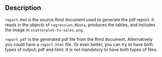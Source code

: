 ## Description
`report.Rmd` is the source Rmd document used to generate the pdf report.
It reads in the objects of `regression.RData`, produces the tables, and 
includes the image in `scatterplot-tv-sales.png`.

`report.pdf` is the generated pdf file from the Rmd document. 
Alternatively you could have a `report.html` file. Or even better,
you can try to have both types of output: pdf and html. It is not mandatory
to have both types of files.